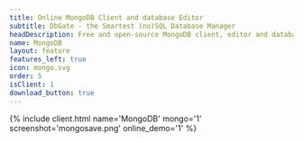 ```yaml
---
title: Online MongoDB Client and database Editor
subtitle: DbGate - the Smartest (no)SQL Database Manager
headDescription: Free and open-source MongoDB client, editor and database manager. Web application or desktop app for Linux, Windows, MacOS.
name: MongoDB
layout: feature
features_left: true
icon: mongo.svg
order: 5
isClient: 1
download_button: true
---
```


{% include client.html name='MongoDB' mongo='1' screenshot='mongosave.png' online_demo='1' %}
